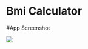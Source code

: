 # Bmi Calculator

#App Screenshot

<img src="https://user-images.githubusercontent.com/67529119/192234252-e9982c23-f1bf-4309-8811-4aefda15309d.jpeg"/>
